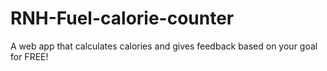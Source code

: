 # RNH-Fuel-calorie-counter
A web app that calculates calories and gives feedback based on your goal for FREE!
